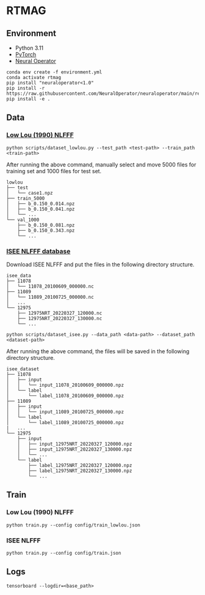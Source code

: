 # RTMAG

## Environment
- Python 3.11
- [PyTorch](https://pytorch.org/)
- [Neural Operator](https://github.com/NeuralOperator/neuraloperator)

```
conda env create -f environment.yml
conda activate rtmag
pip install "neuraloperator<1.0"
pip install -r https://raw.githubusercontent.com/NeuralOperator/neuraloperator/main/requirements.txt
pip install -e .
```

## Data

### [Low Lou (1990) NLFFF](https://ui.adsabs.harvard.edu/abs/1990ApJ...352..343L/abstract)

```
python scripts/dataset_lowlou.py --test_path <test-path> --train_path <train-path>
```

After running the above command, manually select and move 5000 files for training set and 1000 files for test set.

```
lowlou
├── test
│   └── case1.npz
├── train_5000
│   ├── b_0.150_0.014.npz
│   ├── b_0.150_0.041.npz
│   └── ...
└── val_1000
    ├── b_0.150_0.081.npz
    ├── b_0.150_0.343.npz
    └── ...
```


### [ISEE NLFFF database](https://hinode.isee.nagoya-u.ac.jp/nlfff_database/)

Download ISEE NLFFF and put the files in the following directory structure.

```
isee_data
├── 11078
│   └── 11078_20100609_000000.nc
├── 11089
│   └── 11089_20100725_000000.nc
│   ...
└── 12975
    ├── 12975NRT_20220327_120000.nc
    ├── 12975NRT_20220327_130000.nc
    └── ...
```

```
python scripts/dataset_isee.py --data_path <data-path> --dataset_path <dataset-path>
```

After running the above command, the files will be saved in the following directory structure.
```
isee_dataset
├── 11078
│   ├── input
│   │   └── input_11078_20100609_000000.npz
│   └── label
│       └── label_11078_20100609_000000.npz
├── 11089
│   ├── input
│   │   └── input_11089_20100725_000000.npz
│   └── label
│       └── label_11089_20100725_000000.npz
|   ...
└── 12975
    ├── input
    │   ├── input_12975NRT_20220327_120000.npz
    │   ├── input_12975NRT_20220327_130000.npz
    │   └── ...
    └── label
        ├── label_12975NRT_20220327_120000.npz
        ├── label_12975NRT_20220327_130000.npz
        └── ...
```

## Train

### Low Lou (1990) NLFFF
```
python train.py --config config/train_lowlou.json
```

### ISEE NLFFF
```
python train.py --config config/train.json
```

## Logs
```
tensorboard --logdir=<base_path>
```
